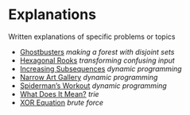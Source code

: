 # Explanations

Written explanations of specific problems or topics

- [Ghostbusters](ghostbusters.md) _making a forest with disjoint sets_
- [Hexagonal Rooks](hexagonal-rooks.md) _transforming confusing input_
- [Increasing Subsequences](increasing-subsequence.md) _dynamic programming_
- [Narrow Art Gallery](narrow-art-gallery.md) _dynamic programming_
- [Spiderman’s Workout](spidermans-workout.md) _dynamic programming_
- [What Does It Mean?](what-does-it-mean.md) _trie_
- [XOR Equation](xor-equation.md) _brute force_
